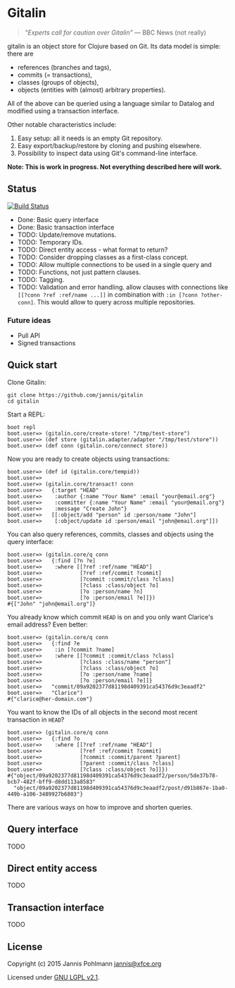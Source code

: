 # Gitalin

> *"Experts call for caution over Gitalin"*
> &mdash; BBC News (not really)

gitalin is an object store for Clojure based on Git. Its data model
is simple: there are

* references (branches and tags),
* commits (= transactions),
* classes (groups of objects),
* objects (entities with (almost) arbitrary properties).

All of the above can be queried using a language similar to Datalog
and modified using a transaction interface.

Other notable characteristics include:

1. Easy setup: all it needs is an empty Git repository.
2. Easy export/backup/restore by cloning and pushing elsewhere.
3. Possibility to inspect data using Git's command-line interface.

**Note: This is work in progress. Not everything described here will work.**

## Status

[![Build Status](https://travis-ci.org/Jannis/gitalin.svg?branch=master)](https://travis-ci.org/Jannis/gitalin)

* Done: Basic query interface
* Done: Basic transaction interface
* TODO: Update/remove mutations.
* TODO: Temporary IDs.
* TODO: Direct entity access - what format to return?
* TODO: Consider dropping classes as a first-class concept.
* TODO: Allow multiple connections to be used in a single query and
* TODO: Functions, not just pattern clauses.
* TODO: Tagging.
* TODO: Validation and error handling.
  allow clauses with connections like `[[?conn ?ref :ref/name ...]]`
  in combination with `:in [?conn ?other-conn]`. This would allow to
  query across multiple repositories.

### Future ideas

* Pull API
* Signed transactions

## Quick start

Clone Gitalin:

```
git clone https://github.com/jannis/gitalin
cd gitalin
```

Start a REPL:

```
boot repl
boot.user=> (gitalin.core/create-store! "/tmp/test-store")
boot.user=> (def store (gitalin.adapter/adapter "/tmp/test/store"))
boot.user=> (def conn (gitalin.core/connect store))
```

Now you are ready to create objects using transactions:

```
boot.user=> (def id (gitalin.core/tempid))
boot.user=>
boot.user=> (gitalin.core/transact! conn
boot.user=>   {:target "HEAD"
boot.user=>    :author {:name "Your Name" :email "your@email.org"}
boot.user=>    :committer {:name "Your Name" :email "your@email.org"}
boot.user=>    :message "Create John"}
boot.user=>   [[:object/add "person" id :person/name "John"]
boot.user=>    [:object/update id :person/email "john@email.org"]])
```

You can also query references, commits, classes and objects using
the query interface:

```
boot.user=> (gitalin.core/q conn
boot.user=>   {:find [?n ?e]
boot.user=>    :where [[?ref :ref/name "HEAD"]
boot.user=>            [?ref :ref/commit ?commit]
boot.user=>            [?commit :commit/class ?class]
boot.user=>            [?class :class/object ?o]
boot.user=>            [?o :person/name ?n]
boot.user=>            [?o :person/email ?e]]})
#{["John" "john@email.org"]}
```

You already know which commit `HEAD` is on and you only want
Clarice's email address? Even better:

```
boot.user=> (gitalin.core/q conn
boot.user=>   {:find ?e
boot.user=>    :in [?commit ?name]
boot.user=>    :where [[?commit :commit/class ?class]
boot.user=>            [?class :class/name "person"]
boot.user=>            [?class :class/object ?o]
boot.user=>            [?o :person/name ?name]
boot.user=>            [?o :person/email ?e]]}
boot.user=>   "commit/09a9202377d81198d409391ca54376d9c3eaadf2"
boot.user=>   "Clarice")
#{"clarice@her-domain.com"}
```

You want to know the IDs of all objects in the second most recent
transaction in `HEAD`?

```
boot.user=> (gitalin.core/q conn
boot.user=>   {:find ?o
boot.user=>    :where [[?ref :ref/name "HEAD"]
boot.user=>            [?ref :ref/commit ?commit]
boot.user=>            [?commit :commit/parent ?parent]
boot.user=>            [?parent :commit/class ?class]
boot.user=>            [?class :class/object ?o]]})
#{"object/09a9202377d81198d409391ca54376d9c3eaadf2/person/5de37b78-bcb7-482f-bff9-d8dd113a8583"
  "object/09a9202377d81198d409391ca54376d9c3eaadf2/post/d91b867e-1ba0-449b-a106-3489927b6803"}
```

There are various ways on how to improve and shorten queries.

## Query interface

TODO

## Direct entity access

TODO

## Transaction interface

TODO

## License

Copyright (c) 2015 Jannis Pohlmann <jannis@xfce.org>

Licensed under [GNU LGPL v2.1](http://www.gnu.org/licenses/old-licenses/lgpl-2.1.en.html).
